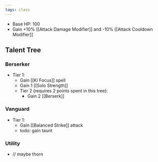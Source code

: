 ```yaml
---
tags: class
---
```

* Base HP: 100
* Gain +10% [[Attack Damage Modifier]] and -10% [[Attack Cooldown Modifier]]

## Talent Tree

### Berserker
- Tier 1:
	- Gain [[Ki Focus]] spell
	- Gain 1 [[Solo Strength]]
  - Tier 2 (requires 2 points spent in this tree):
	  - Gain 2 [[Berserk]]

### Vanguard
- Tier 1:
	- Gain [[Balanced Strike]] attack
	- todo: gain taunt


### Utility
* // maybe thorn